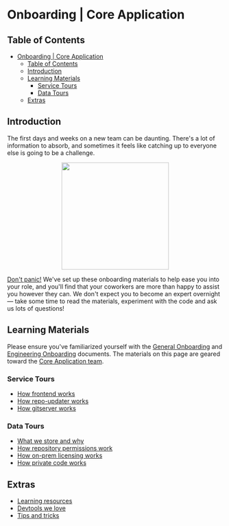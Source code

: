 # Onboarding | Core Application

## Table of Contents

- [Onboarding | Core Application](#onboarding--core-application)
  - [Table of Contents](#table-of-contents)
  - [Introduction](#introduction)
  - [Learning Materials](#learning-materials)
    - [Service Tours](#service-tours)
    - [Data Tours](#data-tours)
  - [Extras](#extras)

## Introduction

The first days and weeks on a new team can be daunting. There's a lot of information to absorb, and sometimes it feels like catching up to everyone else is going to be a challenge.

<p align=center>
    <img src="https://about.sourcegraph.com/handbook/engineering/core-application/logo.jpg" height=250 />
</p> <!-- TODO: use a relative img etc. -->

[Don't panic!](https://en.wikipedia.org/wiki/Phrases_from_The_Hitchhiker%27s_Guide_to_the_Galaxy#Don't_Panic) We've set up these onboarding materials to help ease you into your role, and you'll find that your coworkers are more than happy to assist you however they can. We don't expect you to become an expert overnight — take some time to read the materials, experiment with the code and ask us lots of questions!

## Learning Materials

Please ensure you've familiarized yourself with the [General Onboarding](https://about.sourcegraph.com/handbook/people-ops/onboarding#for-all-new-teammates) and [Engineering Onboarding](https://about.sourcegraph.com/handbook/engineering/onboarding#engineering-onboarding) documents. The materials on this page are geared toward the [Core Application team](https://about.sourcegraph.com/handbook/engineering/core-application).

### Service Tours

- [How frontend works](#)
- [How repo-updater works](how-repo-updater-works.md)
- [How gitserver works](how-gitserver-works.md)

### Data Tours

- [What we store and why](#)
- [How repository permissions work](#)
- [How on-prem licensing works](#)
- [How private code works](#)

## Extras

- [Learning resources](learning-resources.md)
- [Devtools we love](devtools-we-love.md)
- [Tips and tricks](tips-and-tricks.md)
